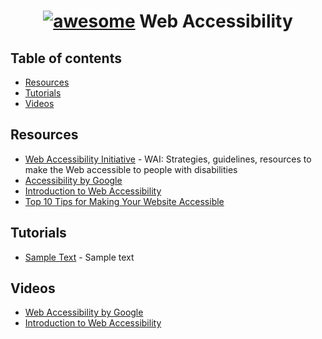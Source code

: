 <h1 align="center"> <a href="#"><img src="https://cdn.rawgit.com/sindresorhus/awesome/d7305f38d29fed78fa85652e3a63e154dd8e8829/media/badge.svg" alt="awesome"></a> Web Accessibility</h1>


## Table of contents

* [Resources](#resources)
* [Tutorials](#tutorials)
* [Videos](#videos)


## Resources

* [Web Accessibility Initiative](https://www.w3.org/WAI/intro/accessibility.php) - WAI: Strategies, guidelines, resources to make the Web accessible to people with disabilities
* [Accessibility by Google](https://developers.google.com/web/fundamentals/accessibility/)
* [Introduction to Web Accessibility](https://webaim.org/intro/)
* [Top 10 Tips for Making Your Website Accessible](https://webaccess.berkeley.edu/resources/tips/web-accessibility)


## Tutorials

* [Sample Text](http://api.jquery.com/) - Sample text

## Videos

* [Web Accessibility by Google](https://in.udacity.com/course/web-accessibility--ud891)
* [Introduction to Web Accessibility](https://webaccessibility.withgoogle.com/course)
